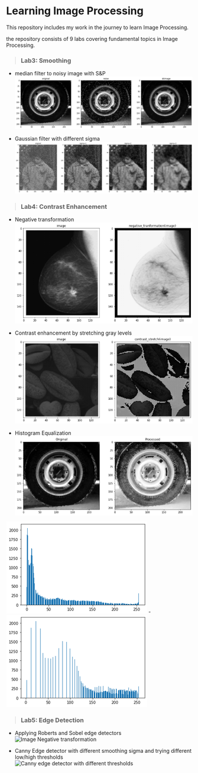 # Learning Image Processing
This repository includes my work in the journey to learn Image Processing.

the repository consists of 9 labs covering fundamental topics in Image Processing.

> ### Lab3: Smoothing
- median filter to noisy image with S&P
![Median filter applied to salt and pepper noise](/Lab-03-Smoothing-STD/median.png)

- Gaussian filter with different sigma 
 ![Gaussian filter applied to salt and pepper noise](/Lab-03-Smoothing-STD/gaussian.png)
 
 > ### Lab4: Contrast Enhancement
- Negative transformation
![Image Negative transformation](/lab04-ContrastEnhancement-std/negative.png)

- Contrast enhancement by stretching gray levels 
 ![Contrast enhancement stretching gray levels](/lab04-ContrastEnhancement-std/contrast_stretch.png)
 
 - Histogram Equalization 
 ![Histogram Equalization](/lab04-ContrastEnhancement-std/hist_equalization.png)
 
 ![Histogram Equalization](/lab04-ContrastEnhancement-std/hist_before.png) - ![Histogram Equalization](/lab04-ContrastEnhancement-std/hist_after.png)
 
 > ### Lab5: Edge Detection
- Applying Roberts and Sobel edge detectors
![Image Negative transformation](/Lab-Edge-Detection/images/sobel_roberts.png)

- Canny Edge detector with different smoothing sigma and trying different low/high thresholds  
 ![Canny edge detector with different thresholds](/Lab-Edge-Detection/images/CannyEdges.png)
 

